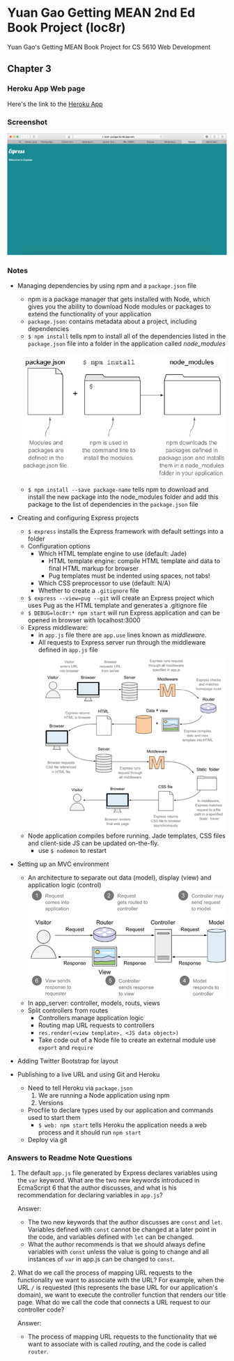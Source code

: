 # Yuan Gao Getting MEAN 2nd Ed Book Project (loc8r)
Yuan Gao's Getting MEAN Book Project for CS 5610 Web Development

## Chapter 3
### Heroku App Web page
Here's the link to the [Heroku App](https://loc8r-yuangao.herokuapp.com)

### Screenshot
![ch3](/images/ch3-screenshot.png)

### Notes
* Managing dependencies by using npm and a ```package.json``` file
  - npm is a package manager that gets installed with Node, which gives you the ability to download Node modules or packages to extend the functionality of your application
  - ```package.json```: contains metadata about a project, including dependencies
  - ```$ npm install``` tells npm to install all of the dependencies listed in the ```package.json``` file into a folder in the application called *node_modules*
  
  ![ch3](/images/ch3-npm_and_packagejson.png)
  - ```$ npm install --save package-name``` tells npm to download and install the new package into the node_modules folder and add this package to the list of dependencies in the ```package.json``` file
* Creating and configuring Express projects
  - ```$ express``` installs the Express framework with default settings into a folder
  - Configuration options
    - Which HTML template engine to use (default: Jade)
      - HTML template engine: compile HTML template and data to final HTML markup for browser
      - Pug templates must be indented using spaces, not tabs!
    - Which CSS preprocessor to use (default: N/A)
    - Whether to create a ```.gitignore``` file
  - ```$ express --view=pug --git``` will create an Express project which uses Pug as the HTML template and generates a .gitignore file
  - ```$ DEBUG=loc8r:* npm start``` will run Express application and can be opened in browser with localhost:3000
  - Express middleware:
    - in ```app.js``` file there are ```app.use``` lines known as *middleware*.
    - All requests to Express server run through the middleware defined in ```app.js``` file
    ![ch3](/images/ch3-Express_process.png)
  - Node application compiles before running. Jade templates, CSS files and client-side JS can be updated on-the-fly.
    - use ```$ nodemon``` to restart
* Setting up an MVC environment
  - An architecture to separate out data (model), display (view) and application logic (control)
  ![ch3](/images/ch3-MVC.png)
  - In app_server: controller, models, routs, views
  - Split controllers from routes
    - Controllers manage application logic
    - Routing map URL requests to controllers
    - ```res.render(<view template>, <JS data object>)```
    - Take code out of a Node file to create an external module use ```export``` and ```require```
* Adding Twitter Bootstrap for layout
* Publishing to a live URL and using Git and Heroku
  - Need to tell Heroku via ```package.json```
    1. We are running a Node application using npm
    2. Versions
  - Procfile to declare types used by our application and commands used to start them
    - ```$ web: npm start``` tells Heroku the application needs a web process and it should run ```npm start```
  - Deploy via git

### Answers to Readme Note Questions
1. The default ```app.js``` file generated by Express declares variables using the ```var``` keyword. What are the two new keywords introduced in EcmaScript 6 that the author discusses, and what is his recommendation for declaring variables in ```app.js```?

    Answer:
    - The two new keywords that the author discusses are ```const``` and ```let```. Variables defined with ```const``` cannot be changed at a later point in the code, and variables defined with ```let``` can be changed.
    - What the author recommends is that we should always define variables with ```const``` unless the value is going to change and all instances of ```var``` in app.js can be changed to ```const```.

2. What do we call the process of mapping URL requests to the functionality we want to associate with the URL? For example, when the URL ```/``` is requested (this represents the base URL for our application's domain), we want to execute the controller function that renders our title page. What do we call the code that connects a URL request to our controller code?

    Answer:
    - The process of mapping URL requests to the functionality that we want to associate with is called *routing*, and the code is called ```router```.
